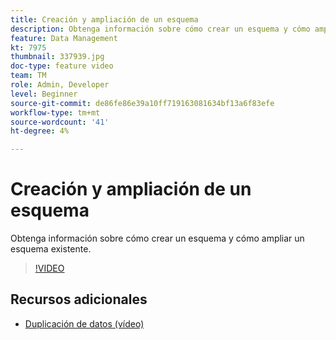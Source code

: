 ```yaml
---
title: Creación y ampliación de un esquema
description: Obtenga información sobre cómo crear un esquema y cómo ampliar un esquema existente.
feature: Data Management
kt: 7975
thumbnail: 337939.jpg
doc-type: feature video
team: TM
role: Admin, Developer
level: Beginner
source-git-commit: de86fe86e39a10ff719163081634bf13a6f83efe
workflow-type: tm+mt
source-wordcount: '41'
ht-degree: 4%

---
```


# Creación y ampliación de un esquema

Obtenga información sobre cómo crear un esquema y cómo ampliar un esquema existente.

>[!VIDEO](https://video.tv.adobe.com/v/337939?quality=12)

## Recursos adicionales

* [Duplicación de datos (vídeo)](/help/data-management/data-replication.md)
